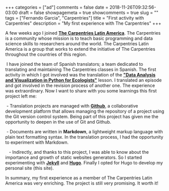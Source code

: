 +++
categories = ["ad"]
comments = false
date = 2018-11-26T09:32:56-03:00
draft = false
showpagemeta = true
showcomments = true
slug = ""
tags = ["Fernando Garcia", "Carpentries"]
title = "First activity with Carpentries"
description = "My first experience with The Carpentries"
+++


A few weeks ago I joined **[The Carpentries Latin America](http://static.carpentries.org/latam-tf/)**. The Carpentries is a community whose mission is to teach basic programming and data science skills to researchers around the world. The Carpentries Latin America is a group that works to extend the initiative of The Carpentries throughout the countries of this region.

 I have joined the team of Spanish translators; a team dedicated to translating and maintaining The Carpentries classes in Spanish. The first activity in which I got involved was the translation of the **["Data Analysis and Visualization in Python for Ecologists"](https://datacarpentry.org/python-ecology-lesson/)** lesson. I  translated an episode and got involved in the revision process of another one. The experience was extraordinary. Now I want to share with you some learnings this first project left me:

 - Translation projects are managed with **[Github](https://github.com/)**, a collaborative development platform that allows managing the repository of a project using the Git version control system. Being part of this project has given me the opportunity to deepen in the use of Git and Github.


 - Documents are written in **Markdown**, a lightweight markup language with plain text formatting syntax. In the translation process, I had the opportunity to experiment with Markdown.

 
 - Indirectly, and thanks to this project, I was able to know about the importance and growth of static websites generators. So I started experimenting with **[Jekyll](https://jekyllrb.com/)** and **[Hugo](https://gohugo.io/)**. Finally I opted for Hugo to develop my personal site (this site).

In summary, my first experience as a member of The Carpentries Latin America was very enriching. The project is still very promising. It worth it!
